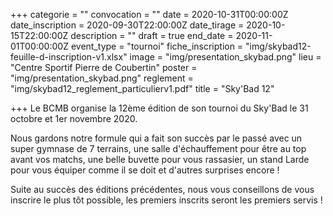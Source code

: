 +++
categorie = ""
convocation = ""
date = 2020-10-31T00:00:00Z
date_inscription = 2020-09-30T22:00:00Z
date_tirage = 2020-10-15T22:00:00Z
description = ""
draft = true
end_date = 2020-11-01T00:00:00Z
event_type = "tournoi"
fiche_inscription = "img/skybad12-feuille-d-inscription-v1.xlsx"
image = "img/presentation_skybad.png"
lieu = "Centre Sportif Pierre de Coubertin"
poster = "img/presentation_skybad.png"
reglement = "img/skybad12_reglement_particulierv1.pdf"
title = "Sky'Bad 12"

+++
Le BCMB organise la 12ème édition de son tournoi du Sky'Bad le 31 octobre et 1er novembre 2020. 

Nous gardons notre formule qui a fait son succès par le passé avec un super gymnase de 7 terrains, une salle d'échauffement pour être au top avant vos matchs, une belle buvette pour vous rassasier, un stand Larde pour vous équiper comme il se doit et d'autres surprises encore !  

Suite au succès des éditions précédentes, nous vous conseillons de vous inscrire le plus tôt possible, les premiers inscrits seront les premiers servis !